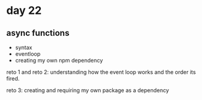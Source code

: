 # day 22

## async functions

- syntax
- eventloop
- creating my own npm dependency

reto 1 and reto 2: understanding how the event loop works and the order its fired.

reto 3: creating and requiring my own package as a dependency
